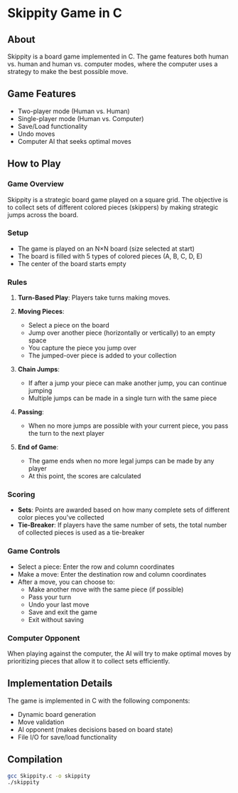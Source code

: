 # Skippity Game in C

## About
Skippity is a board game implemented in C. The game features both human vs. human and human vs. computer modes, where the computer uses a strategy to make the best possible move.

## Game Features
- Two-player mode (Human vs. Human)
- Single-player mode (Human vs. Computer)
- Save/Load functionality
- Undo moves
- Computer AI that seeks optimal moves

## How to Play

### Game Overview
Skippity is a strategic board game played on a square grid. The objective is to collect sets of different colored pieces (skippers) by making strategic jumps across the board.

### Setup
- The game is played on an N×N board (size selected at start)
- The board is filled with 5 types of colored pieces (A, B, C, D, E)
- The center of the board starts empty

### Rules
1. **Turn-Based Play**: Players take turns making moves.

2. **Moving Pieces**: 
   - Select a piece on the board
   - Jump over another piece (horizontally or vertically) to an empty space
   - You capture the piece you jump over
   - The jumped-over piece is added to your collection

3. **Chain Jumps**: 
   - If after a jump your piece can make another jump, you can continue jumping
   - Multiple jumps can be made in a single turn with the same piece

4. **Passing**: 
   - When no more jumps are possible with your current piece, you pass the turn to the next player

5. **End of Game**: 
   - The game ends when no more legal jumps can be made by any player
   - At this point, the scores are calculated

### Scoring
- **Sets**: Points are awarded based on how many complete sets of different color pieces you've collected
- **Tie-Breaker**: If players have the same number of sets, the total number of collected pieces is used as a tie-breaker

### Game Controls
- Select a piece: Enter the row and column coordinates
- Make a move: Enter the destination row and column coordinates
- After a move, you can choose to:
  - Make another move with the same piece (if possible)
  - Pass your turn
  - Undo your last move
  - Save and exit the game
  - Exit without saving

### Computer Opponent
When playing against the computer, the AI will try to make optimal moves by prioritizing pieces that allow it to collect sets efficiently.

## Implementation Details
The game is implemented in C with the following components:
- Dynamic board generation
- Move validation
- AI opponent (makes decisions based on board state)
- File I/O for save/load functionality

## Compilation
```bash
gcc Skippity.c -o skippity
./skippity